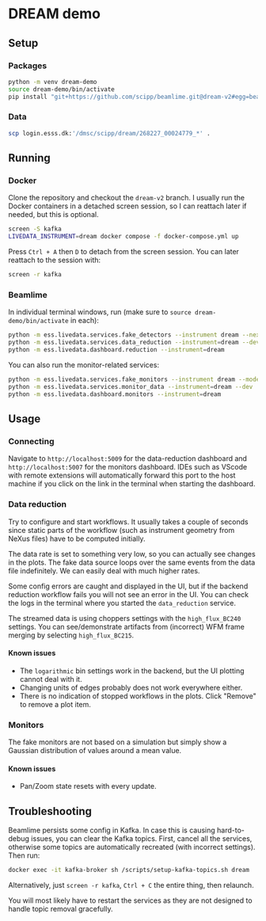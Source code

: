 # DREAM demo

## Setup

### Packages

```sh
python -m venv dream-demo
source dream-demo/bin/activate
pip install "git+https://github.com/scipp/beamlime.git@dream-v2#egg=beamlime[dream,dashboard]"
```

### Data

```sh
scp login.esss.dk:'/dmsc/scipp/dream/268227_00024779_*' .
```

## Running

### Docker

Clone the repository and checkout the `dream-v2` branch.
I usually run the Docker containers in a detached screen session, so I can reattach later if needed, but this is optional.

```sh
screen -S kafka
LIVEDATA_INSTRUMENT=dream docker compose -f docker-compose.yml up
```

Press `Ctrl + A` then `D` to detach from the screen session.
You can later reattach to the session with:

```sh
screen -r kafka
```

### Beamlime

In individual terminal windows, run (make sure to `source dream-demo/bin/activate` in each):

```sh
python -m ess.livedata.services.fake_detectors --instrument dream --nexus-file 268227_00024779_Si_BC_offset_240_deg_wlgth.hdf
python -m ess.livedata.services.data_reduction --instrument=dream --dev
python -m ess.livedata.dashboard.reduction --instrument=dream
```

You can also run the monitor-related services:

```sh
python -m ess.livedata.services.fake_monitors --instrument dream --mode da00
python -m ess.livedata.services.monitor_data --instrument=dream --dev
python -m ess.livedata.dashboard.monitors --instrument=dream
```

## Usage

### Connecting

Navigate to `http://localhost:5009` for the data-reduction dashboard and `http://localhost:5007` for the monitors dashboard.
IDEs such as VScode with remote extensions will automatically forward this port to the host machine if you click on the link in the terminal when starting the dashboard.

### Data reduction

Try to configure and start workflows.
It usually takes a couple of seconds since static parts of the workflow (such as instrument geometry from NeXus files) have to be computed initially.

The data rate is set to something very low, so you can actually see changes in the plots.
The fake data source loops over the same events from the data file indefinitely.
We can easily deal with much higher rates.

Some config errors are caught and displayed in the UI, but if the backend reduction workflow fails you will not see an error in the UI.
You can check the logs in the terminal where you started the `data_reduction` service.

The streamed data is using choppers settings with the `high_flux_BC240` settings.
You can see/demonstrate artifacts from (incorrect) WFM frame merging by selecting `high_flux_BC215`.

#### Known issues

- The `logarithmic` bin settings work in the backend, but the UI plotting cannot deal with it.
- Changing units of edges probably does not work everywhere either.
- There is no indication of stopped workflows in the plots.
  Click "Remove" to remove a plot item.

### Monitors

The fake monitors are not based on a simulation but simply show a Gaussian distribution of values around a mean value.

#### Known issues

- Pan/Zoom state resets with every update.

## Troubleshooting

Beamlime persists some config in Kafka.
In case this is causing hard-to-debug issues, you can clear the Kafka topics.
First, cancel all the services, otherwise some topics are automatically recreated (with incorrect settings).
Then run:

```sh
docker exec -it kafka-broker sh /scripts/setup-kafka-topics.sh dream
```

Alternatively, just `screen -r kafka`, `Ctrl + C` the entire thing, then relaunch.

You will most likely have to restart the services as they are not designed to handle topic removal gracefully.